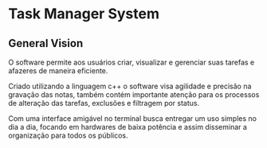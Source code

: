 # Task Manager System

## General Vision

O software permite aos usuários criar, visualizar e gerenciar suas tarefas e afazeres de maneira eficiente.

Criado utilizando a linguagem c++ o software visa agilidade e precisão na gravação das notas, também contém importante atenção para os processos de alteração das tarefas, exclusões e filtragem por status.

Com uma interface amigável no terminal busca entregar um uso simples no dia a dia, focando em hardwares de baixa potência e assim disseminar a organização para todos os públicos.

